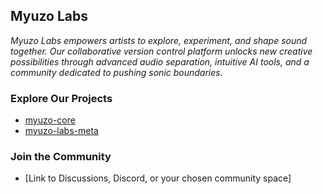 ## Myuzo Labs

*Myuzo Labs empowers artists to explore, experiment, and shape sound together. Our collaborative version control platform unlocks new creative possibilities through advanced audio separation, intuitive AI tools, and a community dedicated to pushing sonic boundaries.*

### Explore Our Projects

* [myuzo-core](https://github.com/myuzo-labs/myuzo-core)
* [myuzo-labs-meta](https://github.com/myuzo-labs/myuzo-labs-meta) 

### Join the Community

* [Link to Discussions, Discord, or your chosen community space]
